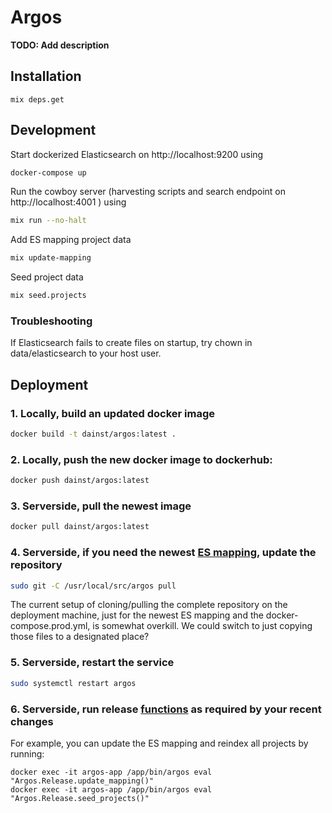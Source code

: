 # Argos

**TODO: Add description**

## Installation

```
mix deps.get
```

## Development

Start dockerized Elasticsearch on http://localhost:9200 using
```bash
docker-compose up
```

Run the cowboy server (harvesting scripts and search endpoint on http://localhost:4001 ) using
```bash
mix run --no-halt
```

Add ES mapping project data
```bash
mix update-mapping
```

Seed project data
```bash
mix seed.projects
```

### Troubleshooting

If Elasticsearch fails to create files on startup, try chown in data/elasticsearch to your host user.

## Deployment

### 1. __Locally__, build an updated docker image

```bash
docker build -t dainst/argos:latest .
```

### 2.  __Locally__, push the new docker image to dockerhub:
```bash
docker push dainst/argos:latest
```

### 3. __Serverside__, pull the newest image

```bash
docker pull dainst/argos:latest
```

### 4. __Serverside__, if you need the newest [ES mapping](https://github.com/dainst/argos/blob/main/priv/elasticsearch-mapping.json), update the repository

```bash
sudo git -C /usr/local/src/argos pull
```

The current setup of cloning/pulling the complete repository on the deployment machine, just for the newest ES mapping and the docker-compose.prod.yml, is somewhat overkill. We could switch to just copying those files to a designated place?

### 5. __Serverside__, restart the service
```bash
sudo systemctl restart argos
```

### 6. __Serverside__, run release [functions](lib/release.ex) as required by your recent changes
For example, you can update the ES mapping and reindex all projects by running:
```
docker exec -it argos-app /app/bin/argos eval "Argos.Release.update_mapping()"
docker exec -it argos-app /app/bin/argos eval "Argos.Release.seed_projects()"
```
